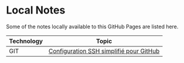 Local Notes
===========

Some of the notes locally available to this GitHub Pages are listed here.

| Technology | Topic |
|-|-|
| GIT | [Configuration SSH simplifié pour GitHub](<./GIT/SimpleConfigWindowsFR.html>) |